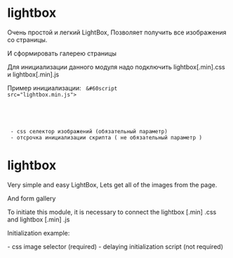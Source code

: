 # lightbox

Очень простой и легкий LightBox,
Позволяет получить все изображения со страницы.

И сформировать галерею страницы

Для инициализации данного модуля надо подключить lightbox[.min].css и lightbox[.min].js

Пример инициализации: 
<code>
&#60script src="lightbox.min.js"></script>
<script>
    window.addEventListener('load' , function ()
    {
        window.LightBox(<selector>,<timeout>);
    });
</script>

<selector> - css селектор изображений (обязательный параметр) 
<timeout> - отсрочка инициализации скрипта ( не обязательный параметр )
</code>


# lightbox

Very simple and easy LightBox,
Lets get all of the images from the page.

And form gallery

To initiate this module, it is necessary to connect the lightbox [.min] .css and lightbox [.min] .js

Initialization example:

<script src = "lightbox.min.js"> </ script>
<script>
     window.addEventListener ( 'load', function ()
     {
         window.LightBox (<selector>, <timeout>);
     });
</script>

<selector> - css image selector (required)
<timeout> - delaying initialization script (not required)
